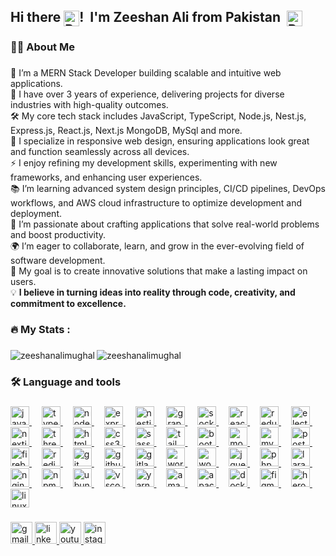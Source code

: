 <h2 align="left">
  Hi there<img src="https://user-images.githubusercontent.com/18350557/176309783-0785949b-9127-417c-8b55-ab5a4333674e.gif" alt="Pakistan Flag" width="25" style="vertical-align: middle; margin-left: 5px;">!&nbsp; I'm Zeeshan Ali from Pakistan 
  <img src="https://www.countryflags.com/wp-content/uploads/pakistan-flag-png-large.png" alt="Pakistan Flag" width="25" style="vertical-align: middle; margin-left: 5px;">
</h2>


###
###

<h3 align="left">👩‍💻  About Me</h3>

###
🔭 I’m a MERN Stack Developer building scalable and intuitive web applications.  
💼 I have over 3 years of experience, delivering projects for diverse industries with high-quality outcomes.  
🛠️ My core tech stack includes JavaScript, TypeScript, Node.js, Nest.js, Express.js, React.js, Next.js MongoDB, MySql and more.  
🎨 I specialize in responsive web design, ensuring applications look great and function seamlessly across all devices.   
⚡ I enjoy refining my development skills, experimenting with new frameworks, and enhancing user experiences.  
📚 I’m learning advanced system design principles, CI/CD pipelines, DevOps workflows, and AWS cloud infrastructure to optimize development and deployment.  
🚀 I’m passionate about crafting applications that solve real-world problems and boost productivity.  
🌍 I’m eager to collaborate, learn, and grow in the ever-evolving field of software development.  
🎯 My goal is to create innovative solutions that make a lasting impact on users.  
💡 <b>I believe in turning ideas into reality through code, creativity, and commitment to excellence.  </b>
###

<h3 align="left">🔥   My Stats :</h3>

###
<p><img align="left" src="https://github-readme-stats.vercel.app/api/top-langs?username=zeeshanalimughal&show_icons=true&locale=en&layout=compact" alt="zeeshanalimughal" /></p>

<p><img align="center" src="https://github-readme-streak-stats.herokuapp.com/?user=zeeshanalimughal&" alt="zeeshanalimughal" /></p>

###

<h3 align="left">🛠 Language and tools</h3>

###
<div align="left">
  <a href="https://www.javascript.com/" target="_blank">
    <img src="https://cdn.jsdelivr.net/gh/devicons/devicon/icons/javascript/javascript-original.svg" height="30" alt="javascript logo" />
  </a>
  <img width="12" />
  <a href="https://www.typescriptlang.org/" target="_blank">
    <img src="https://cdn.jsdelivr.net/gh/devicons/devicon/icons/typescript/typescript-original.svg" height="30" alt="typescript logo" />
  </a>
  <img width="12" />
  <a href="https://nodejs.org/" target="_blank">
    <img src="https://cdn.simpleicons.org/nodedotjs/339933" height="30" alt="nodejs logo" />
  </a>
  <img width="12" />
  <a href="https://expressjs.com/" target="_blank">
    <img src="https://cdn.jsdelivr.net/gh/devicons/devicon/icons/express/express-original.svg" height="30" alt="express logo" />
  </a>
  <img width="12" />
  <a href="https://nestjs.com/" target="_blank">
    <img src="https://cdn.simpleicons.org/nestjs/E0234E" height="30" alt="nestjs logo" />
  </a>
  <img width="12" />
  <a href="https://graphql.org/" target="_blank">
    <img src="https://cdn.jsdelivr.net/gh/devicons/devicon/icons/graphql/graphql-plain.svg" height="30" alt="graphql logo" />
  </a>
  <img width="12" />
  <a href="https://socket.io/" target="_blank">
    <img src="https://cdn.simpleicons.org/socketdotio/010101" height="30" alt="socketio logo" />
  </a>
  <img width="12" />
  <a href="https://react.dev/" target="_blank">
    <img src="https://cdn.jsdelivr.net/gh/devicons/devicon/icons/react/react-original.svg" height="30" alt="react logo" />
  </a>
  <img width="12" />
  <a href="https://redux.js.org/" target="_blank">
    <img src="https://cdn.jsdelivr.net/gh/devicons/devicon/icons/redux/redux-original.svg" height="30" alt="redux logo" />
  </a>
  <img width="12" />
  <a href="https://www.electronjs.org/" target="_blank">
    <img src="https://cdn.jsdelivr.net/gh/devicons/devicon/icons/electron/electron-original.svg" height="30" alt="electron logo" />
  </a>
  <img width="12" />
  <a href="https://nextjs.org/" target="_blank">
    <img src="https://cdn.jsdelivr.net/gh/devicons/devicon/icons/nextjs/nextjs-original.svg" height="30" alt="nextjs logo" />
  </a>
  <img width="12" />
  <a href="https://threejs.org/" target="_blank">
    <img src="https://cdn.jsdelivr.net/gh/devicons/devicon/icons/threejs/threejs-original.svg" height="30" alt="threejs logo" />
  </a>
  <img width="12" />
  <a href="https://developer.mozilla.org/en-US/docs/Web/HTML" target="_blank">
    <img src="https://cdn.jsdelivr.net/gh/devicons/devicon/icons/html5/html5-original.svg" height="30" alt="html5 logo" />
  </a>
  <img width="12" />
  <a href="https://developer.mozilla.org/en-US/docs/Web/CSS" target="_blank">
    <img src="https://cdn.jsdelivr.net/gh/devicons/devicon/icons/css3/css3-original.svg" height="30" alt="css3 logo" />
  </a>
  <img width="12" />
  <a href="https://sass-lang.com/" target="_blank">
    <img src="https://cdn.jsdelivr.net/gh/devicons/devicon/icons/sass/sass-original.svg" height="30" alt="sass logo" />
  </a>
  <img width="12" />
  <a href="https://tailwindcss.com/" target="_blank">
    <img src="https://cdn.jsdelivr.net/gh/devicons/devicon/icons/tailwindcss/tailwindcss-original-wordmark.svg" height="30" alt="tailwindcss logo" />
  </a>
  <img width="12" />
  <a href="https://getbootstrap.com/" target="_blank">
    <img src="https://cdn.jsdelivr.net/gh/devicons/devicon/icons/bootstrap/bootstrap-original.svg" height="30" alt="bootstrap logo" />
  </a>
  <img width="12" />
  <a href="https://www.mongodb.com/" target="_blank">
    <img src="https://cdn.jsdelivr.net/gh/devicons/devicon/icons/mongodb/mongodb-original.svg" height="30" alt="mongodb logo" />
  </a>
  <img width="12" />
  <a href="https://www.mysql.com/" target="_blank">
    <img src="https://cdn.jsdelivr.net/gh/devicons/devicon/icons/mysql/mysql-original.svg" height="30" alt="mysql logo" />
  </a>
  <img width="12" />
  <a href="https://www.postgresql.org/" target="_blank">
    <img src="https://cdn.jsdelivr.net/gh/devicons/devicon/icons/postgresql/postgresql-original.svg" height="30" alt="postgresql logo" />
  </a>
  <img width="12" />
  <a href="https://firebase.google.com/" target="_blank">
    <img src="https://cdn.jsdelivr.net/gh/devicons/devicon/icons/firebase/firebase-plain.svg" height="30" alt="firebase logo" />
  </a>
  <img width="12" />
  <a href="https://redis.io/" target="_blank">
    <img src="https://cdn.jsdelivr.net/gh/devicons/devicon/icons/redis/redis-original.svg" height="30" alt="redis logo" />
  </a>
  <img width="12" />
  <a href="https://git-scm.com/" target="_blank">
    <img src="https://cdn.jsdelivr.net/gh/devicons/devicon/icons/git/git-original.svg" height="30" alt="git logo" />
  </a>
  <img width="12" />
  <a href="https://github.com/" target="_blank">
    <img src="https://cdn.jsdelivr.net/gh/devicons/devicon/icons/github/github-original.svg" height="30" alt="github logo" />
  </a>
  <img width="12" />
  <a href="https://about.gitlab.com/" target="_blank">
    <img src="https://cdn.jsdelivr.net/gh/devicons/devicon/icons/gitlab/gitlab-original.svg" height="30" alt="gitlab logo" />
  </a>
  <img width="12" />
  <a href="https://wordpress.org/" target="_blank">
    <img src="https://cdn.jsdelivr.net/gh/devicons/devicon/icons/wordpress/wordpress-original.svg" height="30" alt="wordpress logo" />
  </a>
  <img width="12" />
  <a href="https://woocommerce.com/" target="_blank">
    <img src="https://cdn.jsdelivr.net/gh/devicons/devicon/icons/woocommerce/woocommerce-original.svg" height="30" alt="woocommerce logo" />
  </a>
  <img width="12" />
  <a href="https://jquery.com/" target="_blank">
    <img src="https://cdn.jsdelivr.net/gh/devicons/devicon/icons/jquery/jquery-original.svg" height="30" alt="jquery logo" />
  </a>
  <img width="12" />
  <a href="https://www.php.net/" target="_blank">
    <img src="https://cdn.jsdelivr.net/gh/devicons/devicon/icons/php/php-original.svg" height="30" alt="php logo" />
  </a>
  <img width="12" />
  <a href="https://laravel.com/" target="_blank">
    <img src="https://cdn.jsdelivr.net/gh/devicons/devicon/icons/laravel/laravel-original.svg" height="30" alt="laravel logo" />
  </a>
  <img width="12" />
  <a href="https://www.nginx.com/" target="_blank">
    <img src="https://cdn.jsdelivr.net/gh/devicons/devicon/icons/nginx/nginx-original.svg" height="30" alt="nginx logo" />
  </a>
  <img width="12" />
  <a href="https://www.npmjs.com/" target="_blank">
    <img src="https://cdn.jsdelivr.net/gh/devicons/devicon/icons/npm/npm-original-wordmark.svg" height="30" alt="npm logo" />
  </a>
  <img width="12" />
  <a href="https://ubuntu.com/" target="_blank">
    <img src="https://cdn.jsdelivr.net/gh/devicons/devicon/icons/ubuntu/ubuntu-plain.svg" height="30" alt="ubuntu logo" />
  </a>
  <img width="12" />
  <a href="https://code.visualstudio.com/" target="_blank">
    <img src="https://cdn.jsdelivr.net/gh/devicons/devicon/icons/vscode/vscode-original.svg" height="30" alt="vscode logo" />
  </a>
  <img width="12" />
  <a href="https://yarnpkg.com/" target="_blank">
    <img src="https://cdn.jsdelivr.net/gh/devicons/devicon/icons/yarn/yarn-original.svg" height="30" alt="yarn logo" />
  </a>
  <img width="12" />
  <a href="https://aws.amazon.com/" target="_blank">
    <img src="https://cdn.jsdelivr.net/gh/devicons/devicon/icons/amazonwebservices/amazonwebservices-line-wordmark.svg" height="30" alt="amazonwebservices logo" />
  </a>
  <img width="12" />
  <a href="https://kafka.apache.org/" target="_blank">
    <img src="https://cdn.simpleicons.org/apachekafka/231F20" height="30" alt="apachekafka logo" />
  </a>
  <img width="12" />
  <a href="https://www.docker.com/" target="_blank">
    <img src="https://cdn.jsdelivr.net/gh/devicons/devicon/icons/docker/docker-original.svg" height="30" alt="docker logo" />
  </a>
  <img width="12" />
  <a href="https://www.figma.com/" target="_blank">
    <img src="https://cdn.jsdelivr.net/gh/devicons/devicon/icons/figma/figma-original.svg" height="30" alt="figma logo" />
  </a>
  <img width="12" />
  <a href="https://www.heroku.com/" target="_blank">
    <img src="https://cdn.jsdelivr.net/gh/devicons/devicon/icons/heroku/heroku-original.svg" height="30" alt="heroku logo" />
  </a>
  <img width="12" />
  <a href="https://www.linux.org/" target="_blank">
    <img src="https://cdn.jsdelivr.net/gh/devicons/devicon/icons/linux/linux-original.svg" height="30" alt="linux logo" />
  </a>
</div>

###

<div align="left">
  <a href="mailto:zeeshanaliryk18@gmail.com">
    <img src="https://img.shields.io/static/v1?message=Gmail&logo=gmail&label=&color=D14836&logoColor=white&labelColor=&style=for-the-badge" height="35" alt="gmail logo"  />
  </a>
  <a href="https://www.linkedin.com/in/zeeshan-ali-mughal" target="_blank">
    <img src="https://img.shields.io/static/v1?message=LinkedIn&logo=linkedin&label=&color=0077B5&logoColor=white&labelColor=&style=for-the-badge" height="35" alt="linkedin logo"  />
  </a>
  <a href="https://www.youtube.com/@techustaad2843" target="_blank">
    <img src="https://img.shields.io/static/v1?message=Youtube&logo=youtube&label=&color=FF0000&logoColor=white&labelColor=&style=for-the-badge" height="35" alt="youtube logo"  />
  </a>
  <a href="https://www.instagram.com/zeeshanali053" target="_blank">
    <img src="https://img.shields.io/static/v1?message=Instagram&logo=instagram&label=&color=E4405F&logoColor=white&labelColor=&style=for-the-badge" height="35" alt="instagram logo"  />
  </a>
</div>

###

